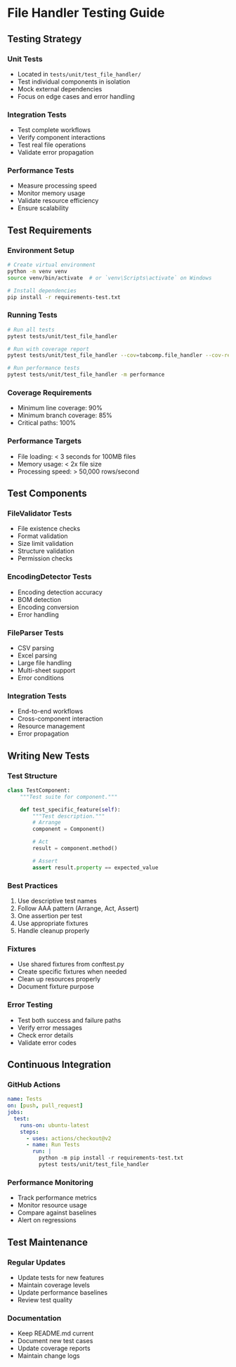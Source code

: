 # File Handler Testing Guide

## Testing Strategy

### Unit Tests

- Located in `tests/unit/test_file_handler/`
- Test individual components in isolation
- Mock external dependencies
- Focus on edge cases and error handling

### Integration Tests

- Test complete workflows
- Verify component interactions
- Test real file operations
- Validate error propagation

### Performance Tests

- Measure processing speed
- Monitor memory usage
- Validate resource efficiency
- Ensure scalability

## Test Requirements

### Environment Setup

```bash
# Create virtual environment
python -m venv venv
source venv/bin/activate  # or `venv\Scripts\activate` on Windows

# Install dependencies
pip install -r requirements-test.txt
```

### Running Tests

```bash
# Run all tests
pytest tests/unit/test_file_handler

# Run with coverage report
pytest tests/unit/test_file_handler --cov=tabcomp.file_handler --cov-report=html

# Run performance tests
pytest tests/unit/test_file_handler -m performance
```

### Coverage Requirements

- Minimum line coverage: 90%
- Minimum branch coverage: 85%
- Critical paths: 100%

### Performance Targets

- File loading: < 3 seconds for 100MB files
- Memory usage: < 2x file size
- Processing speed: > 50,000 rows/second

## Test Components

### FileValidator Tests

- File existence checks
- Format validation
- Size limit validation
- Structure validation
- Permission checks

### EncodingDetector Tests

- Encoding detection accuracy
- BOM detection
- Encoding conversion
- Error handling

### FileParser Tests

- CSV parsing
- Excel parsing
- Large file handling
- Multi-sheet support
- Error conditions

### Integration Tests

- End-to-end workflows
- Cross-component interaction
- Resource management
- Error propagation

## Writing New Tests

### Test Structure

```python
class TestComponent:
    """Test suite for component."""

    def test_specific_feature(self):
        """Test description."""
        # Arrange
        component = Component()

        # Act
        result = component.method()

        # Assert
        assert result.property == expected_value
```

### Best Practices

1. Use descriptive test names
2. Follow AAA pattern (Arrange, Act, Assert)
3. One assertion per test
4. Use appropriate fixtures
5. Handle cleanup properly

### Fixtures

- Use shared fixtures from conftest.py
- Create specific fixtures when needed
- Clean up resources properly
- Document fixture purpose

### Error Testing

- Test both success and failure paths
- Verify error messages
- Check error details
- Validate error codes

## Continuous Integration

### GitHub Actions

```yaml
name: Tests
on: [push, pull_request]
jobs:
  test:
    runs-on: ubuntu-latest
    steps:
      - uses: actions/checkout@v2
      - name: Run Tests
        run: |
          python -m pip install -r requirements-test.txt
          pytest tests/unit/test_file_handler
```

### Performance Monitoring

- Track performance metrics
- Monitor resource usage
- Compare against baselines
- Alert on regressions

## Test Maintenance

### Regular Updates

- Update tests for new features
- Maintain coverage levels
- Update performance baselines
- Review test quality

### Documentation

- Keep README.md current
- Document new test cases
- Update coverage reports
- Maintain change logs
